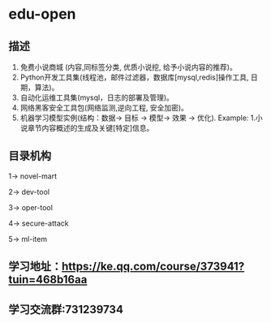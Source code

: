 # edu-open
## 描述
1. 免费小说商城 (内容,同标签分类, 优质小说挖, 给予小说内容的推荐)。
2. Python开发工具集(线程池，邮件过滤器，数据库[mysql,redis]操作工具, 日期，算法)。
3. 自动化运维工具集(mysql，日志的部署及管理)。
4. 网络黑客安全工具包(网络监测,逆向工程, 安全加密)。
5. 机器学习模型实例(结构：数据-> 目标 -> 模型-> 效果 -> 优化). Example: 1.小说章节内容概述的生成及关键[特定]信息。

## 目录机构
1-> novel-mart

2-> dev-tool

3-> oper-tool

4-> secure-attack

5-> ml-item

## 学习地址：https://ke.qq.com/course/373941?tuin=468b16aa
## 学习交流群:731239734

